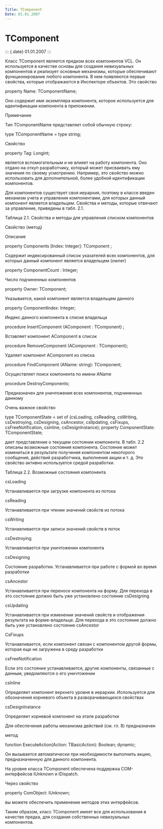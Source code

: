 ```yaml
---
Title: TComponent
Date: 01.01.2007
---
```



TComponent
==========

::: {.date}
01.01.2007
:::

Класс TComponent является предком всех компонентов VCL. Он используется
в качестве основы для создания невизуальных компонентов и реализует
основные механизмы, которые обеспечивают функционирование любого
компонента. В нем появляются первые свойства, которые отображаются в
Инспекторе объектов. Это свойство

property Name: TComponentName;

Оно содержит имя экземпляра компонента, которое используется для
идентификации компонента в приложении.

Примечание 

Тип TComponentName представляет собой обычную строку:

type TComponentName = type string;

Свойство

property Tag: Longint;

является вспомогательным и не влияет на работу компонента. Оно отдано на
откуп разработчику, который может присваивать ему значения по своему
усмотрению. Например, это свойство можно использовать для
дополнительной, более удобной идентификации компонентов.

Для компонентов существует своя иерархия, поэтому в классе введен
механизм учета и управления компонентами, для которых данный компонент
является владельцем. Свойства и методы, которые отвечают за управление,
приведены в табл. 2.1.

Таблица 2.1. Свойства и методы для управления списком компонентов

Свойство (метод)

Описание

property Components [Index: Integer]: TComponent ;

Содержит индексированный список указателей всех компонентов, для которых
данный компонент является владельцем (owner)

property ComponentCount : Integer;

Число подчиненных компонентов

property Owner: TComponent;

Указывается, какой компонент является владельцем данного

property Componentlndex: Integer;

Индекс данного компонента в списке владельца

procedure InsertComponent (AComponent : TComponent) ;

Вставляет компонент AComponent в список

procedure RemoveComponent (AComponent : TComponent};

Удаляет компонент AComponent из списка

procedure FindComponent (AName: string): TComponent;

Осуществляет поиск компонента по имени AName

procedure DestroyComponents;

Предназначен для уничтожения всех компонентов, подчиненных данному

Очень важное свойство

type TComponentState = set of (csLoading, csReading, csWriting,
csDestroying, csDesigning, csAncestor, csllpdating, csFixups,
csFreeNotification, cslnline, csDesignlnstance); property
ComponentState: TComponentState;

дает представление о текущем состоянии компонента. В табл. 2.2 описаны
возможные состояния компонента. Состояние может измениться в результате
получения компонентом некоторого сообщения, действий разработчика,
выполнения акции и т. д. Это свойство активно используется средой
разработки.

Таблица 2.2. Возможные состояния компонента

csLoading

Устанавливается при загрузке компонента из потока

csReading

Устанавливается при чтении значений свойств из потока

csWriting

Устанавливается при записи значений свойств в поток

csDestroying

Устанавливается при уничтожении компонента

csDesigning

Состояние разработки. Устанавливается при работе с формой во время
разработки

csAncestor

Устанавливается при переносе компонента на форму. Для перехода в это
состояние должно быть уже установлено состояние csDesigning

csUpdating

Устанавливается при изменении значений свойств и отображения результата
на форме-владельце. Для перехода в это состояние должно быть уже
установлено состояние csAncestor

CsFixups

Устанавливается, если компонент связан с компонентом другой формы,
которая еще не загружена в среду разработки

csFreeNotification

Если это состояние устанавливается, другие компоненты, связанные с
данным, уведомляются о его уничтожении

cslnline

Определяет компонент верхнего уровня в иерархии. Используется для
обозначения корневого объекта в разворачивающихся свойствах

csDesignlnstance

Определяет корневой компонент на этапе разработки

Для обеспечения работы механизма действий (см. гл. 8) предназначен

метод

function ExecuteAction(Action: TBasicAction): Boolean; dynamic;

Он вызывается автоматически при необходимости выполнить акцию,
предназначенную для данного компонента.

На уровне класса TComponent обеспечена поддержка СОМ-интерфейсов
IUnknown и IDispatch.

Через свойство

property ComObject: IUnknown;

вы можете обеспечить применение методов этих интерфейсов.

Таким образом, класс TComponent имеет все для использования в качестве
предка, для создания собственных невизуальных компонентов.
